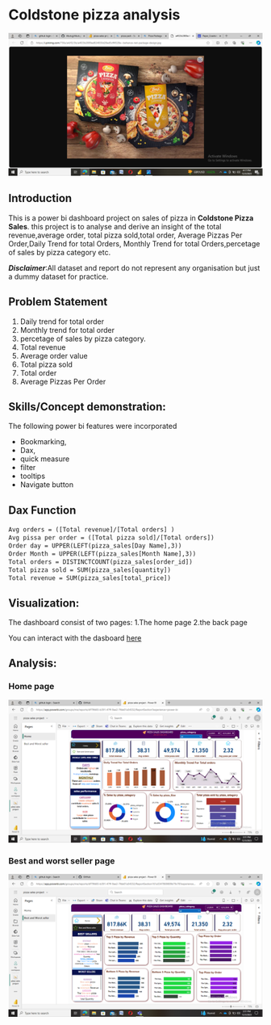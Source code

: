 # Coldstone pizza analysis

![](https://github.com/Abutujj/pizza-sales-dashboard-project/blob/main/pizzacover.png)

## Introduction
This is a power bi dashboard project on sales of pizza in **Coldstone Pizza Sales**.
this project is to analyse and derive an insight of the total revenue,average order,
total pizza sold,total order, Average Pizzas Per Order,Daily Trend for total Orders,
Monthly Trend for total Orders,percetage of sales by pizza category etc.

**_Disclaimer_**:All dataset and report do not represent any organisation but just a dummy 
dataset for practice.

## Problem Statement
1. Daily trend for total order
2. Monthly trend for total order
3. percetage of sales by pizza category.
4. Total revenue
5. Average order value
6. Total pizza sold
7. Total order
8. Average Pizzas Per Order

## Skills/Concept demonstration:
The following power bi features were incorporated
- Bookmarking,
- Dax,
- quick measure
- filter
- tooltips
- Navigate button

## Dax Function
~~~
Avg orders = ([Total revenue]/[Total orders] )
Avg pissa per order = ([Total pizza sold]/[Total orders])
Order day = UPPER(LEFT(pizza_sales[Day Name],3))
Order Month = UPPER(LEFT(pizza_sales[Month Name],3))
Total orders = DISTINCTCOUNT(pizza_sales[order_id])
Total pizza sold = SUM(pizza_sales[quantity])
Total revenue = SUM(pizza_sales[total_price]) 
~~~


## Visualization:
The dashboard consist of two pages:
1.The home page
2.the back page

You can interact with the dasboard [here](https://app.powerbi.com/groups/me/reports/df79fd65-b391-47ff-9ae2-7fde01a54332/ReportSection161a5347869809b79c78?experience=power-bi)

## Analysis:

### Home page

![](https://github.com/Abutujj/pizza-sales-dashboard-project/blob/main/homepage.png)

### Best and worst seller page

![](https://github.com/Abutujj/pizza-sales-dashboard-project/blob/main/backpage.png)
